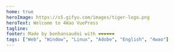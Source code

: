 ```yaml
---
home: true
heroImage: https://s5.gifyu.com/images/tiger-logo.png
heroText: Welcome to 4Wao VuePress 
tagline: 
footer: Made by bonhansaudoi with ❤️❤️❤️❤️❤️❤️ 
tags: ["Web", "Window", "Linux", "Adobe", "English", "4wao"]
---
```


<Topics />    

<style lang="stylus">
.home
  h1
    color purple 
</style>
